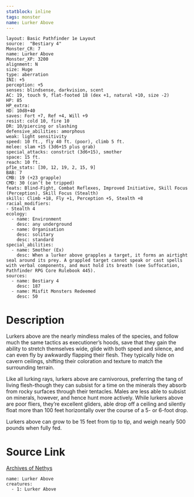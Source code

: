```yaml
---
statblock: inline
tags: monster
name: Lurker Above
---
```

```statblock
layout: Basic Pathfinder 1e Layout
source:  "Bestiary 4"
Monster_CR: 7
name: Lurker Above
Monster_XP: 3200
alignment: N
size: Huge
type: aberration
INI: +5
perception: +5
senses: blindsense, darkvision, scent
AC: 19, touch 9, flat-footed 18 (dex +1, natural +10, size -2)
HP: 85
HP_extra: 
HD: 10d8+40
saves: Fort +7, Ref +4, Will +9
resist: cold 10, fire 10
DR: 10/piercing or slashing
defensive_abilities: amorphous
weak: light sensitivity
speed: 10 ft., fly 40 ft. (poor), climb 5 ft.
melee: slam +15 (3d6+15 plus grab)
special_attacks: constrict (3d6+15), smother
space: 15 ft.
reach: 10 ft.
pf1e_stats: [30, 12, 19, 2, 15, 9]
BAB: 7
CMB: 19 (+23 grapple)
CMD: 30 (can’t be tripped)
feats: Blind-Fight, Combat Reflexes, Improved Initiative, Skill Focus (Perception), Skill Focus (Stealth)
skills: Climb +18, Fly +1, Perception +5, Stealth +8
racial_modifiers:
- Stealth 4
ecology:
  - name: Environment
    desc: any underground
  - name: Organisation
    desc: solitary
    desc: standard
special_abilities:
  - name: Smother (Ex)
    desc: When a lurker above grapples a target, it forms an airtight seal around its prey. A grappled target cannot speak or cast spells with verbal components, and must hold its breath (see Suffocation, Pathfinder RPG Core Rulebook 445).
sources:
  - name: Bestiary 4
    desc: 187
  - name: Misfit Monsters Redeemed
    desc: 50
```
# Description
Lurkers above are the nearly mindless males of the species, and follow much the same tactics as executioner’s hoods, save that they gain the ability to stretch themselves wide, glide with both speed and silence, and can even fly by awkwardly flapping their flesh. They typically hide on cavern ceilings, shifting their coloration and texture to match the surrounding terrain.

Like all lurking rays, lurkers above are carnivorous, preferring the tang of living flesh-though they can subsist for a time on the minerals they absorb from rocky surfaces through their tentacles. Males are less able to subsist on minerals, however, and hence hunt more actively. While lurkers above are poor fliers, they’re excellent gliders, able drop off a ceiling and silently float more than 100 feet horizontally over the course of a 5- or 6-foot drop.

Lurkers above can grow to be 15 feet from tip to tip, and weigh nearly 500 pounds when fully fed.
# Source Link
[Archives of Nethys](https://aonprd.com/MonsterDisplay.aspx?ItemName=Lurker%20Above)
```encounter-table
name: Lurker Above
creatures:
  - 1: Lurker Above
```
